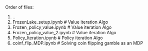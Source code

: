 Order of files:

1. ..
2. FrozenLake_setup.ipynb  # Value iteration Algo
3. Frozen_policy_value.ipynb  # Value iteration Algo
4. Frozen_policy_value_2.ipynb  # Value iteration Algo
5. Policy_Iteration.ipynb  # Policy iteration Algo
6. coinf_flip_MDP.ipynb # Solving coin flipping gamble as an MDP
